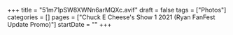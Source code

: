 +++
title = "51m71pSW8XWNn6arMQXc.avif"
draft = false
tags = ["Photos"]
categories = []
pages = ["Chuck E Cheese's Show 1 2021 (Ryan FanFest Update Promo)"]
startDate = ""
+++
